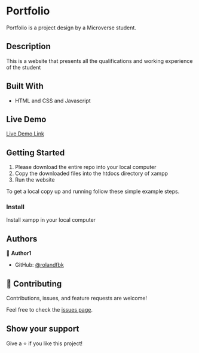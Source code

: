 # Portfolio

Portfolio is a project design by a Microverse student.

## Description

This is a website that presents all the qualifications and working experience of the student

## Built With

- HTML and CSS and Javascript



## Live Demo

[Live Demo Link](https://rolandfbk.github.io/portfolio/)



## Getting Started

1. Please download the entire repo into your local computer
2. Copy the downloaded files into the htdocs directory of xampp
3. Run the website


To get a local copy up and running follow these simple example steps.

### Install

Install xampp in your local computer



## Authors

👤 **Author1**

- GitHub: [@rolandfbk](https://github.com/rolandfbk)


## 🤝 Contributing

Contributions, issues, and feature requests are welcome!

Feel free to check the [issues page](../../issues/).

## Show your support

Give a ⭐️ if you like this project!
